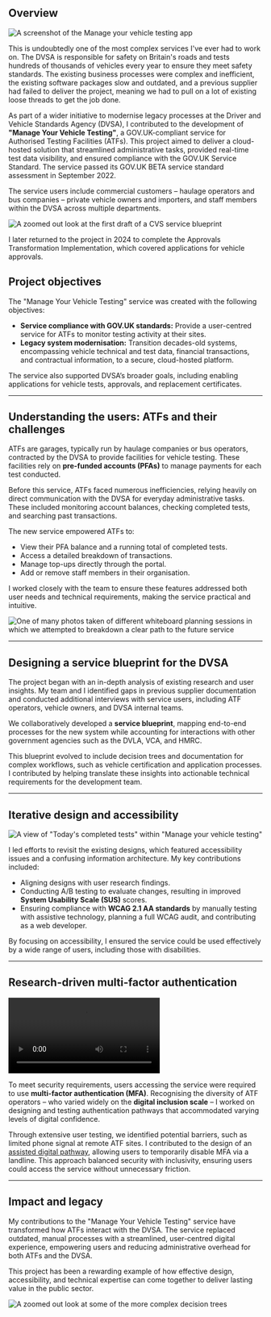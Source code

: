 ## Overview

![A screenshot of the Manage your vehicle testing app](cvs)

This is undoubtedly one of the most complex services I've ever had to work on. The DVSA is responsible for safety on Britain's roads and tests hundreds of thousands of vehicles every year to ensure they meet safety standards. The existing business processes were complex and inefficient, the existing software packages slow and outdated, and a previous supplier had failed to deliver the project, meaning we had to pull on a lot of existing loose threads to get the job done.

As part of a wider initiative to modernise legacy processes at the Driver and Vehicle Standards Agency (DVSA), I contributed to the development of **"Manage Your Vehicle Testing"**, a GOV.UK-compliant service for Authorised Testing Facilities (ATFs). This project aimed to deliver a cloud-hosted solution that streamlined administrative tasks, provided real-time test data visibility, and ensured compliance with the GOV.UK Service Standard. The service passed its GOV.UK BETA service standard assessment in September 2022.

The service users include commercial customers – haulage operators and bus companies – private vehicle owners and importers, and staff members within the DVSA across multiple departments.

![A zoomed out look at the first draft of a CVS service blueprint](cvs_1)

I later returned to the project in 2024 to complete the Approvals Transformation Implementation, which covered applications for vehicle approvals.

## Project objectives  

The "Manage Your Vehicle Testing" service was created with the following objectives:  
- **Service compliance with GOV.UK standards:** Provide a user-centred service for ATFs to monitor testing activity at their sites.  
- **Legacy system modernisation:** Transition decades-old systems, encompassing vehicle technical and test data, financial transactions, and contractual information, to a secure, cloud-hosted platform.  

The service also supported DVSA’s broader goals, including enabling applications for vehicle tests, approvals, and replacement certificates.  

---

## Understanding the users: ATFs and their challenges  

ATFs are garages, typically run by haulage companies or bus operators, contracted by the DVSA to provide facilities for vehicle testing. These facilities rely on **pre-funded accounts (PFAs)** to manage payments for each test conducted.  

Before this service, ATFs faced numerous inefficiencies, relying heavily on direct communication with the DVSA for everyday administrative tasks. These included monitoring account balances, checking completed tests, and searching past transactions.  

The new service empowered ATFs to:  
- View their PFA balance and a running total of completed tests.  
- Access a detailed breakdown of transactions.  
- Manage top-ups directly through the portal.  
- Add or remove staff members in their organisation.  

I worked closely with the team to ensure these features addressed both user needs and technical requirements, making the service practical and intuitive.  

![One of many photos taken of different whiteboard planning sessions in which we attempted to breakdown a clear path to the future service](cvs_3)

---

## Designing a service blueprint for the DVSA  

The project began with an in-depth analysis of existing research and user insights. My team and I identified gaps in previous supplier documentation and conducted additional interviews with service users, including ATF operators, vehicle owners, and DVSA internal teams.  

We collaboratively developed a **service blueprint**, mapping end-to-end processes for the new system while accounting for interactions with other government agencies such as the DVLA, VCA, and HMRC.  

This blueprint evolved to include decision trees and documentation for complex workflows, such as vehicle certification and application processes. I contributed by helping translate these insights into actionable technical requirements for the development team.  

---

## Iterative design and accessibility

![A view of "Today's completed tests" within "Manage your vehicle testing"](cvs_2)

I led efforts to revisit the existing designs, which featured accessibility issues and a confusing information architecture. My key contributions included:  
- Aligning designs with user research findings.  
- Conducting A/B testing to evaluate changes, resulting in improved **System Usability Scale (SUS)** scores.  
- Ensuring compliance with **WCAG 2.1 AA standards** by manually testing with assistive technology, planning a full WCAG audit, and contributing as a web developer.  

By focusing on accessibility, I ensured the service could be used effectively by a wide range of users, including those with disabilities.  

---

## Research-driven multi-factor authentication 

<video src="/cvs.webm" caption="A walkthrough of our authentication prototypes, created in Figma"></video>

To meet security requirements, users accessing the service were required to use **multi-factor authentication (MFA)**. Recognising the diversity of ATF operators – who varied widely on the **digital inclusion scale** – I worked on designing and testing authentication pathways that accommodated varying levels of digital confidence.  

Through extensive user testing, we identified potential barriers, such as limited phone signal at remote ATF sites. I contributed to the design of an [assisted digital pathway](https://www.gov.uk/service-manual/helping-people-to-use-your-service/assisted-digital-support-introduction), allowing users to temporarily disable MFA via a landline. This approach balanced security with inclusivity, ensuring users could access the service without unnecessary friction.  

---

## Impact and legacy  

My contributions to the "Manage Your Vehicle Testing" service have transformed how ATFs interact with the DVSA. The service replaced outdated, manual processes with a streamlined, user-centred digital experience, empowering users and reducing administrative overhead for both ATFs and the DVSA.  

This project has been a rewarding example of how effective design, accessibility, and technical expertise can come together to deliver lasting value in the public sector.

![A zoomed out look at some of the more complex decision trees](cvs_4)
